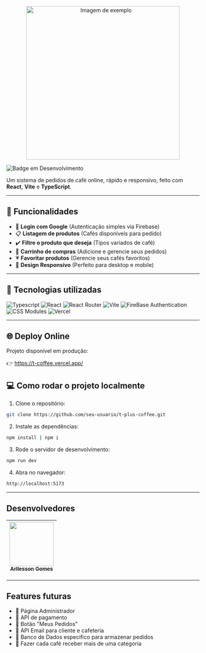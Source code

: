 <p align="center">
  <img src="https://github.com/user-attachments/assets/fa854304-f260-4292-8b91-402360e6b447" alt="Imagem de exemplo" width="400"/>
</p>

![Badge em Desenvolvimento](http://img.shields.io/static/v1?label=STATUS&message=EM%20DESENVOLVIMENTO&color=GREEN&style=for-the-badge)




Um sistema de pedidos de café online, rápido e responsivo, feito com **React**, **Vite** e **TypeScript**.

---

## 📌 Funcionalidades

- 🔑 **Login com Google** (Autenticação simples via Firebase)
- 📋 **Listagem de produtos** (Cafés disponíveis para pedido)
- ✔️ **Filtre o produto que deseja** (Tipos variados de café)
- 🛒 **Carrinho de compras** (Adicione e gerencie seus pedidos)
- 💗 **Favoritar produtos** (Gerencie seus cafés favoritos)
- 📱 **Design Responsivo** (Perfeito para desktop e mobile)

---

## 🚀 Tecnologias utilizadas

![Typescript](https://img.shields.io/badge/-Typescript-lightblue?style=for-the-badge&logo=typescript)
![React](https://img.shields.io/badge/-React-blue?style=for-the-badge&logo=react)
![React Router](https://img.shields.io/badge/-React%20Router-orange?style=for-the-badge&logo=react-router)
![Vite](https://img.shields.io/badge/-Vite-lightblue?style=for-the-badge&logo=vite)
![FireBase Authentication](https://img.shields.io/badge/-Firebase-orange?style=for-the-badge&logo=firebase)
![CSS Modules](https://img.shields.io/badge/-cssmodules-darkpurple?style=for-the-badge&logo=css)
![Vercel](https://img.shields.io/badge/-vercel-black?style=for-the-badge&logo=vercel)

---

## 🌐 Deploy Online

Projeto disponível em produção:

👉 https://t-coffee.vercel.app/

## 💻 Como rodar o projeto localmente

1. Clone o repositório:

```bash
git clone https://github.com/seu-usuario/t-plus-coffee.git

```
2. Instale as dependências:

```bash
npm install | npm i 
```

3. Rode o servidor de desenvolvimento:

```bash
npm run dev
```

4. Abra no navegador:

```bash
http://localhost:5173
```

----

## Desenvolvedores

| [<img loading="lazy" src="https://avatars.githubusercontent.com/u/120507007?v=4" width=115><br><sub>Arllesson Gomes</sub>](https://github.com/arllekws) | 
| :---: |
----
## Features futuras 

- 📝 Página Administrador
- 📝 API de pagamento
- 📝 Botão "Meus Pedidos"
- 📝 API Email para cliente e cafeteria
- 📝 Banco de Dados especifico para armazenar pedidos
- 📝 Fazer cada café receber mais de uma categoria

